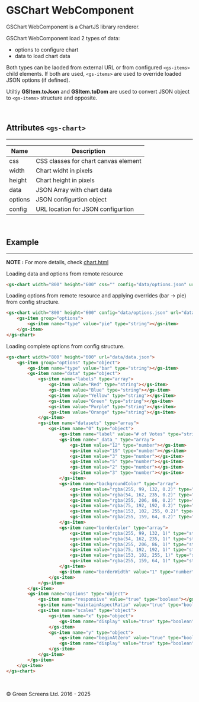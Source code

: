 # GSChart WebComponent

GSChart WebComponent is a ChartJS library renderer.

GSChart WebComponent load 2 types of data:
 - options to configure chart
 - data to load chart data

Both types can be laoded from external URL or from configured ```<gs-items>``` child elements.
If both are used, ```<gs-items>``` are used to override loaded JSON options (if defined).

Utiltiy **GSItem.toJson** and **GSItem.toDom** are used to convert JSON object to ```<gs-items>``` structure and opposite.

<br>

## Attributes ```<gs-chart>```
---

| Name               | Description                                         |
|--------------------|-----------------------------------------------------|
| css                | CSS classes for chart canvas element                |
| width              | Chart widht in pixels                               |
| height             | Chart height in pixels                              |
| data               | JSON Array with chart data                          |
| options            | JSON configurtion object                            |
| config             | URL location for JSON configurtion                  |


<br>

## Example
---

**NOTE :** 
For more details, check [chart.html](../../demos/extra/GSChart.html)

Loading data and options from remote resource

```html
<gs-chart width="800" height="600" css="" config="data/options.json" url="data/data.json"></gs-chart>
```

Loading options from remote resource and applying overrides (bar -> pie) from config structure.

```html
<gs-chart width="800" height="600" config="data/options.json" url="data/data.json">
    <gs-item group="options">
        <gs-item name="type" value="pie" type="string"></gs-item>
    </gs-item>
</gs-chart>
```

Loading complete options from config structure.

```html
<gs-chart width="800" height="600" url="data/data.json">
    <gs-item group="options" type="object">
        <gs-item name="type" value="bar" type="string"></gs-item>
        <gs-item name="data" type="object">
            <gs-item name="labels" type="array">
                <gs-item value="Red" type="string"></gs-item>
                <gs-item value="Blue" type="string"></gs-item>
                <gs-item value="Yellow" type="string"></gs-item>
                <gs-item value="Green" type="string"></gs-item>
                <gs-item value="Purple" type="string"></gs-item>
                <gs-item value="Orange" type="string"></gs-item>
            </gs-item>
            <gs-item name="datasets" type="array">
                <gs-item name="0" type="object">
                    <gs-item name="label" value="# of Votes" type="string"></gs-item>
                    <gs-item name="_data_" type="array">
                        <gs-item value="12" type="number"></gs-item>
                        <gs-item value="19" type="number"></gs-item>
                        <gs-item value="3" type="number"></gs-item>
                        <gs-item value="5" type="number"></gs-item>
                        <gs-item value="2" type="number"></gs-item>
                        <gs-item value="3" type="number"></gs-item>
                    </gs-item>
                    <gs-item name="backgroundColor" type="array">
                        <gs-item value="rgba(255, 99, 132, 0.2)" type="string"></gs-item>
                        <gs-item value="rgba(54, 162, 235, 0.2)" type="string"></gs-item>
                        <gs-item value="rgba(255, 206, 86, 0.2)" type="string"></gs-item>
                        <gs-item value="rgba(75, 192, 192, 0.2)" type="string"></gs-item>
                        <gs-item value="rgba(153, 102, 255, 0.2)" type="string"></gs-item>
                        <gs-item value="rgba(255, 159, 64, 0.2)" type="string"></gs-item>
                    </gs-item>
                    <gs-item name="borderColor" type="array">
                        <gs-item value="rgba(255, 99, 132, 1)" type="string"></gs-item>
                        <gs-item value="rgba(54, 162, 235, 1)" type="string"></gs-item>
                        <gs-item value="rgba(255, 206, 86, 1)" type="string"></gs-item>
                        <gs-item value="rgba(75, 192, 192, 1)" type="string"></gs-item>
                        <gs-item value="rgba(153, 102, 255, 1)" type="string"></gs-item>
                        <gs-item value="rgba(255, 159, 64, 1)" type="string"></gs-item>
                    </gs-item>
                    <gs-item name="borderWidth" value="1" type="number"></gs-item>
                </gs-item>
            </gs-item>
        </gs-item>
        <gs-item name="options" type="object">
            <gs-item name="responsive" value="true" type="boolean"></gs-item>
            <gs-item name="maintainAspectRatio" value="true" type="boolean"></gs-item>
            <gs-item name="scales" type="object">
                <gs-item name="x" type="object">
                    <gs-item name="display" value="true" type="boolean"></gs-item>
                </gs-item>
                <gs-item name="y" type="object">
                    <gs-item name="beginAtZero" value="true" type="boolean"></gs-item>
                    <gs-item name="display" value="true" type="boolean"></gs-item>
                </gs-item>
            </gs-item>
        </gs-item>
    </gs-item>        
</gs-chart>
```

<br>

&copy; Green Screens Ltd. 2016 - 2025

